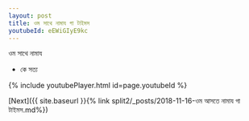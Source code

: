 ```yaml
---
layout: post
title: ওম সাথে নামায গা টাইমস
youtubeId: eEWiGIyE9kc
---
```

 
 
 ওম সাথে নামায  
 
 -  কে সত্য 
 
  
 
  
 
 
 
 
 
 


{% include youtubePlayer.html id=page.youtubeId %}
 
[Next]({{ site.baseurl }}{% link  split2/_posts/2018-11-16-ওম আসতে নামায গা টাইমস.md%})
 
